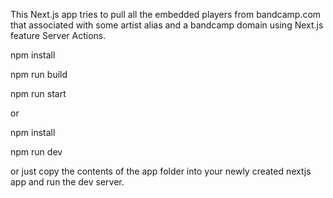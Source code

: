 This Next.js app tries to pull all the embedded players from bandcamp.com that associated with some artist alias and a bandcamp domain using Next.js feature Server Actions.

npm install

npm run build

npm run start

or

npm install

npm run dev

or just copy the contents of the app folder into your newly created nextjs app and run the dev server.









